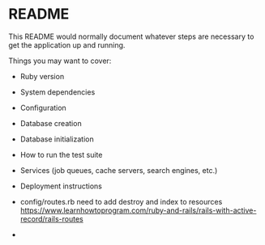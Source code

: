 # README

This README would normally document whatever steps are necessary to get the
application up and running.

Things you may want to cover:

* Ruby version

* System dependencies

* Configuration

* Database creation

* Database initialization

* How to run the test suite

* Services (job queues, cache servers, search engines, etc.)

* Deployment instructions

* config/routes.rb need to add destroy and index to resources https://www.learnhowtoprogram.com/ruby-and-rails/rails-with-active-record/rails-routes

*
